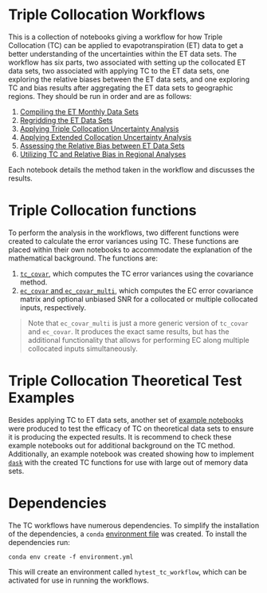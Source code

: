 # Triple Collocation Workflows

This is a collection of notebooks giving a workflow for how Triple Collocation (TC) can be applied to evapotranspiration (ET) data to get a better understanding of the uncertainties within the ET data sets. The workflow has six parts, two associated with setting up the collocated ET data sets, two associated with applying TC to the ET data sets, one exploring the relative biases between the ET data sets, and one exploring TC and bias results after aggregating the ET data sets to geographic regions. They should be run in order and are as follows:

1. [Compiling the ET Monthly Data Sets](workflow/0_compile_datasets.ipynb)
2. [Regridding the ET Data Sets](workflow/1_regrid.ipynb)
3. [Applying Triple Collocation Uncertainty Analysis](workflow/2_TC_application.ipynb)
4. [Applying Extended Collocation Uncertainty Analysis](workflow/3_EC_application.ipynb)
5. [Assessing the Relative Bias between ET Data Sets](workflow/4_Bias.ipynb)
6. [Utilizing TC and Relative Bias in Regional Analyses](workflow/5_Regional_analysis.ipynb)

Each notebook details the method taken in the workflow and discusses the results.

# Triple Collocation functions

To perform the analysis in the workflows, two different functions were created to calculate the error variances using TC. These functions are placed within their own notebooks to accommodate the explanation of the mathematical background. The functions are:

1. [``tc_covar``](TC/TC_function.ipynb), which computes the TC error variances using the covariance method.
2. [``ec_covar`` and ``ec_covar_multi``](TC/EC_function.ipynb), which computes the EC error covariance matrix and optional unbiased SNR for a collocated or multiple collocated inputs, respectively.

> Note that ``ec_covar_multi`` is just a more generic version of ``tc_covar`` and ``ec_covar``. It produces the exact same results, but has the additional functionality that allows for performing EC along multiple collocated inputs simultaneously.

# Triple Collocation Theoretical Test Examples

Besides applying TC to ET data sets, another set of [example notebooks](Examples/) were produced to test the efficacy of TC on theoretical data sets to ensure it is producing the expected results. It is recommend to check these example notebooks out for additional background on the TC method. Additionally, an example notebook was created showing how to implement [``dask``](https://www.dask.org/) with the created TC functions for use with large out of memory data sets.

# Dependencies

The TC workflows have numerous dependencies. To simplify the installation of the dependencies, a ``conda`` [environment file](environment.yml) was created. To install the dependencies run:

```
conda env create -f environment.yml
```

This will create an environment called ``hytest_tc_workflow``, which can be activated for use in running the workflows.